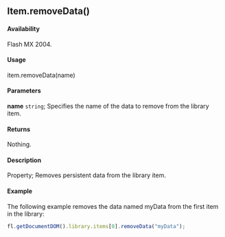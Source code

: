 ## Item.removeData()

#### Availability

Flash MX 2004.

#### Usage

item.removeData(name)

#### Parameters

**name** `string`; Specifies the name of the data to remove from the library item.

#### Returns

Nothing.

#### Description

Property; Removes persistent data from the library item.

#### Example

The following example removes the data named myData from the first item in the library:

```javascript
fl.getDocumentDOM().library.items[0].removeData("myData");
```
